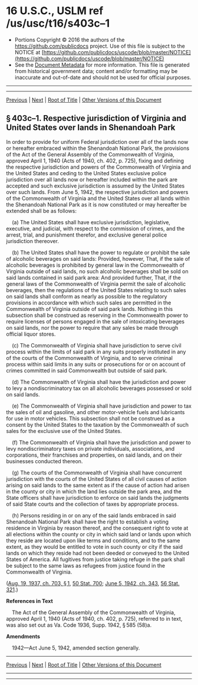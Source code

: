 ---
---

# 16 U.S.C., USLM ref /us/usc/t16/s403c–1

* Portions Copyright © 2016 the authors of the https://github.com/publicdocs project.
  Use of this file is subject to the NOTICE at [https://github.com/publicdocs/uscode/blob/master/NOTICE](https://github.com/publicdocs/uscode/blob/master/NOTICE)
* See the [Document Metadata](././../../../../..//README.md) for more information.
  This file is generated from historical government data; content and/or formatting may be inaccurate and out-of-date and should not be used for official purposes.

----------
----------

[Previous](./../../../../..//us/usc/t16/ch1/schXLVI/m__us_usc_t16_s403c.md) | [Next](./../../../../..//us/usc/t16/ch1/schXLVI/m__us_usc_t16_s403c–2.md) | [Root of Title](./../../../../../) | [Other Versions of this Document](https://publicdocs.github.io/go/links?ns=uslm&ref=%2Fus%2Fusc%2Ft16%2Fs403c%E2%80%931)

## § 403c–1. Respective jurisdiction of Virginia and United States over lands in Shenandoah Park

In order to provide for uniform Federal jurisdiction over all of the lands now or hereafter embraced within the Shenandoah National Park, the provisions of the Act of the General Assembly of the Commonwealth of Virginia, approved April 1, 1940 (Acts of 1940, ch. 402, p. 725), fixing and defining the respective jurisdiction and powers of the Commonwealth of Virginia and the United States and ceding to the United States exclusive police jurisdiction over all lands now or hereafter included within the park are accepted and such exclusive jurisdiction is assumed by the United States over such lands. From June 5, 1942, the respective jurisdiction and powers of the Commonwealth of Virginia and the United States over all lands within the Shenandoah National Park as it is now constituted or may hereafter be extended shall be as follows:

    (a) The United States shall have exclusive jurisdiction, legislative, executive, and judicial, with respect to the commission of crimes, and the arrest, trial, and punishment therefor, and exclusive general police jurisdiction thereover.

    (b) The United States shall have the power to regulate or prohibit the sale of alcoholic beverages on said lands: Provided, however, That, if the sale of alcoholic beverages is prohibited by general law in the Commonwealth of Virginia outside of said lands, no such alcoholic beverages shall be sold on said lands contained in said park area: And provided further, That, if the general laws of the Commonwealth of Virginia permit the sale of alcoholic beverages, then the regulations of the United States relating to such sales on said lands shall conform as nearly as possible to the regulatory provisions in accordance with which such sales are permitted in the Commonwealth of Virginia outside of said park lands. Nothing in this subsection shall be construed as reserving in the Commonwealth power to require licenses of persons engaged in the sale of intoxicating beverages on said lands, nor the power to require that any sales be made through official liquor stores.

    (c) The Commonwealth of Virginia shall have jurisdiction to serve civil process within the limits of said park in any suits properly instituted in any of the courts of the Commonwealth of Virginia, and to serve criminal process within said limits in any suits or prosecutions for or on account of crimes committed in said Commonwealth but outside of said park.

    (d) The Commonwealth of Virginia shall have the jurisdiction and power to levy a nondiscriminatory tax on all alcoholic beverages possessed or sold on said lands.

    (e) The Commonwealth of Virginia shall have jurisdiction and power to tax the sales of oil and gasoline, and other motor-vehicle fuels and lubricants for use in motor vehicles. This subsection shall not be construed as a consent by the United States to the taxation by the Commonwealth of such sales for the exclusive use of the United States.

    (f) The Commonwealth of Virginia shall have the jurisdiction and power to levy nondiscriminatory taxes on private individuals, associations, and corporations, their franchises and properties, on said lands, and on their businesses conducted thereon.

    (g) The courts of the Commonwealth of Virginia shall have concurrent jurisdiction with the courts of the United States of all civil causes of action arising on said lands to the same extent as if the cause of action had arisen in the county or city in which the land lies outside the park area, and the State officers shall have jurisdiction to enforce on said lands the judgments of said State courts and the collection of taxes by appropriate process.

    (h) Persons residing in or on any of the said lands embraced in said Shenandoah National Park shall have the right to establish a voting residence in Virginia by reason thereof, and the consequent right to vote at all elections within the county or city in which said land or lands upon which they reside are located upon like terms and conditions, and to the same extent, as they would be entitled to vote in such county or city if the said lands on which they reside had not been deeded or conveyed to the United States of America. All fugitives from justice taking refuge in the park shall be subject to the same laws as refugees from justice found in the Commonwealth of Virginia.

([Aug. 19, 1937, ch. 703, § 1][/us/act/1937-08-19/ch703/s1], [50 Stat. 700][/us/stat/50/700]; [June 5, 1942, ch. 343][/us/act/1942-06-05/ch343], [56 Stat. 321][/us/stat/56/321].)

 __References in Text__ 

    The Act of the General Assembly of the Commonwealth of Virginia, approved April 1, 1940 (Acts of 1940, ch. 402, p. 725), referred to in text, was also set out as Va. Code 1936, Supp. 1942, § 585 (58)a.

 __Amendments__ 

    1942—Act June 5, 1942, amended section generally.

----------

[Previous](./../../../../..//us/usc/t16/ch1/schXLVI/m__us_usc_t16_s403c.md) | [Next](./../../../../..//us/usc/t16/ch1/schXLVI/m__us_usc_t16_s403c–2.md) | [Root of Title](./../../../../../) | [Other Versions of this Document](https://publicdocs.github.io/go/links?ns=uslm&ref=%2Fus%2Fusc%2Ft16%2Fs403c%E2%80%931)

----------
----------

[/us/act/1937-08-19/ch703/s1]: https://publicdocs.github.io/go/links?ns=uslm&ref=%2Fus%2Fact%2F1937-08-19%2Fch703%2Fs1
[/us/stat/50/700]: https://publicdocs.github.io/go/links?ns=uslm&ref=%2Fus%2Fstat%2F50%2F700
[/us/act/1942-06-05/ch343]: https://publicdocs.github.io/go/links?ns=uslm&ref=%2Fus%2Fact%2F1942-06-05%2Fch343
[/us/stat/56/321]: https://publicdocs.github.io/go/links?ns=uslm&ref=%2Fus%2Fstat%2F56%2F321


